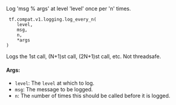 
Log 'msg % args' at level 'level' once per 'n' times.

```
 tf.compat.v1.logging.log_every_n(
    level,
    msg,
    n,
    *args
)
```

Logs the 1st call, (N+1)st call, (2N+1)st call, etc. Not threadsafe.
#### Args:
- `level`: The `level` at which to log.
- `msg`: The message to be logged.
- `n`: The `n`umber of times this should be called before it is logged.
